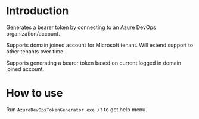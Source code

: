 # Introduction
Generates a bearer token by connecting to an Azure DevOps 
organization/account.

Supports domain joined account for Microsoft tenant. Will
extend support to other tenants over time. 

Supports generating a bearer token based on current logged
in domain joined account.

# How to use
Run <code>AzureDevOpsTokenGenerator.exe /?</code> to get
help menu.